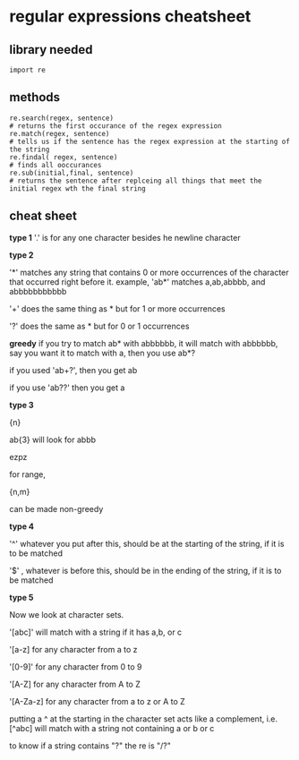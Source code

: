 # regular expressions cheatsheet

## library needed
```code
import re
```
## methods
```code
re.search(regex, sentence)
# returns the first occurance of the regex expression
re.match(regex, sentence)
# tells us if the sentence has the regex expression at the starting of the string
re.findal( regex, sentence)
# finds all ooccurances
re.sub(initial,final, sentence)
# returns the sentence after replceing all things that meet the initial regex wth the final string
```

## cheat sheet
<b>type 1</b>
'.' is for any one character besides he newline character

<b>type 2</b>

'*' matches any string that contains 0 or more occurrences of the character that occurred right before it. example, 'ab\*' matches a,ab,abbbb, and abbbbbbbbbbb

'+' does the same thing as * but for 1 or more occurrences

'?' does the same as * but for 0 or 1 occurrences

<b>greedy</b>
if you try to match ab* with abbbbbb, it will match with abbbbbb, say  you want it to match with a, then you use ab*?

if you used 'ab+?', then you get ab

if you use 'ab??' then you get a

<b>type 3</b>

{n}

ab{3} will look for abbb

ezpz

for range, 

{n,m}

can be made non-greedy

<b>type 4</b>

'^'
whatever you put after this, should be at the starting of the string, if it is to be matched

 '$' , whatever is before this, should be in the ending of the string, if it is to be matched

<b>type 5</b>

Now we look at character sets.

'[abc]' will match with a string if it has a,b, or c 

'[a-z] for any character from a to z

'[0-9]' for any character from 0 to 9

'[A-Z] for any character from A to Z

'[A-Za-z] for any character from a to z or A to Z

putting a ^ at the starting in the character set acts like a complement, i.e. [^abc] will match with a string not containing a or b or c

to know if a string contains "?" the re is "/?"

